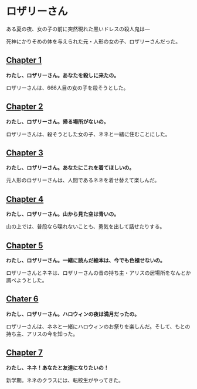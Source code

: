 # ロザリーさん

ある夏の夜、女の子の前に突然現れた黒いドレスの殺人鬼は―

死神にかりそめの体を与えられた元・人形の女の子、ロザリーさんだった。

## [Chapter 1](Chapter1.md)

**わたし、ロザリーさん。あなたを殺しに来たの。**

ロザリーさんは、666人目の女の子を殺そうとした。

## [Chapter 2](Chapter2.md)

**わたし、ロザリーさん。帰る場所がないの。**

ロザリーさんは、殺そうとした女の子、ネネと一緒に住むことにした。

## [Chapter 3](Chapter3.md)

**わたし、ロザリーさん。あなたにこれを着てほしいの。**

元人形のロザリーさんは、人間であるネネを着せ替えて楽しんだ。

## [Chapter 4](Chapter4.md)

**わたし、ロザリーさん。山から見た空は青いの。**

山の上では、普段なら喋れないことも、勇気を出して話せたりする。

## [Chapter 5](Chapter5.md)

**わたし、ロザリーさん。一緒に読んだ絵本は、今でも色褪せないの。**

ロザリーさんとネネは、ロザリーさんの昔の持ち主・アリスの居場所をなんとか調べようとした。

## [Chater 6](Chapter6.md)

**わたし、ロザリーさん。ハロウィンの夜は満月だったの。**

ロザリーさんは、ネネと一緒にハロウィンのお祭りを楽しんだ。そして、もとの持ち主、アリスの今を知った。

## [Chapter 7](Chapter7.md)

**わたし、ネネ！あなたと友達になりたいの！**

新学期。ネネのクラスには、転校生がやってきた。
